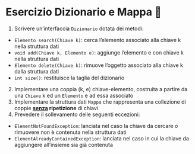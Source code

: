 # Esercizio Dizionario e Mappa 🛵

1. Scrivere un’interfaccia `Dizionario` dotata dei metodi:
- `Elemento search(Chiave k)`: cerca l’elemento associato alla chiave k nella struttura dati
- `void add(Chiave k, Elemento e)`: aggiunge l’elemento e con chiave k nella struttura dati
- `Elemento delete(Chiave k)`: rimuove l’oggetto associato alla chiave k dalla struttura dati
- `int size()`: restituisce la taglia del dizionario

2. Implementare una coppia (k, e) chiave-elemento, costruita a
partire da una `Chiave` k ed un `Elemento` e ad essa associato
3. Implementare la struttura dati `Mappa` che rappresenta una
collezione di coppie **<u>senza</u> ripetizione** di chiavi
4. Prevedere il sollevamento delle seguenti eccezioni:
- `ElementNotFoundException`: lanciata nel caso la chiave da cercare o rimuovere non è
contenuta nella struttura dati
- `ElementAlreadyContainedException`: lanciata nel caso in cui la chiave da aggiungere
all’insieme sia già contenuta